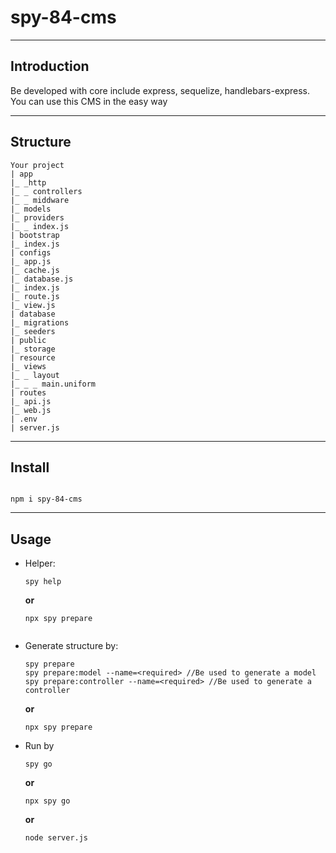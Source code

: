 # spy-84-cms

---
## Introduction

Be developed with core include express, sequelize, handlebars-express. You can use this CMS in the easy way

---

## Structure

```
Your project
| app
|_ _http
|_ _ controllers
|_ _ middware 
|_ models
|_ providers
|_ _ index.js
| bootstrap
|_ index.js
| configs
|_ app.js
|_ cache.js
|_ database.js
|_ index.js
|_ route.js
|_ view.js
| database
|_ migrations
|_ seeders
| public
|_ storage
| resource
|_ views
|_ _ layout
|_ _ _ main.uniform
| routes
|_ api.js
|_ web.js
| .env
| server.js
```
---

## Install
```

npm i spy-84-cms

```

---
## Usage

* Helper:

  ```
  spy help

  ```
    **or**
  ```
  npx spy prepare

  
* Generate structure by:

  ```
  spy prepare
  spy prepare:model --name=<required> //Be used to generate a model  
  spy prepare:controller --name=<required> //Be used to generate a controller  

  ```
    **or**
  ```
  npx spy prepare

  ```

* Run by
  ```
  spy go

  ```
    **or**
  ```
  npx spy go

  ```
  **or**
  ```
  node server.js

  ```

